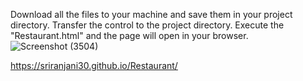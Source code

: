 Download all the files to your machine and save them in your project directory.
Transfer the control to the project directory.
Execute the "Restaurant.html" and the page will open in your browser.
![Screenshot (3504)](https://github.com/user-attachments/assets/53e866e8-6949-49d0-a310-61aa2c88956d)

https://sriranjani30.github.io/Restaurant/
